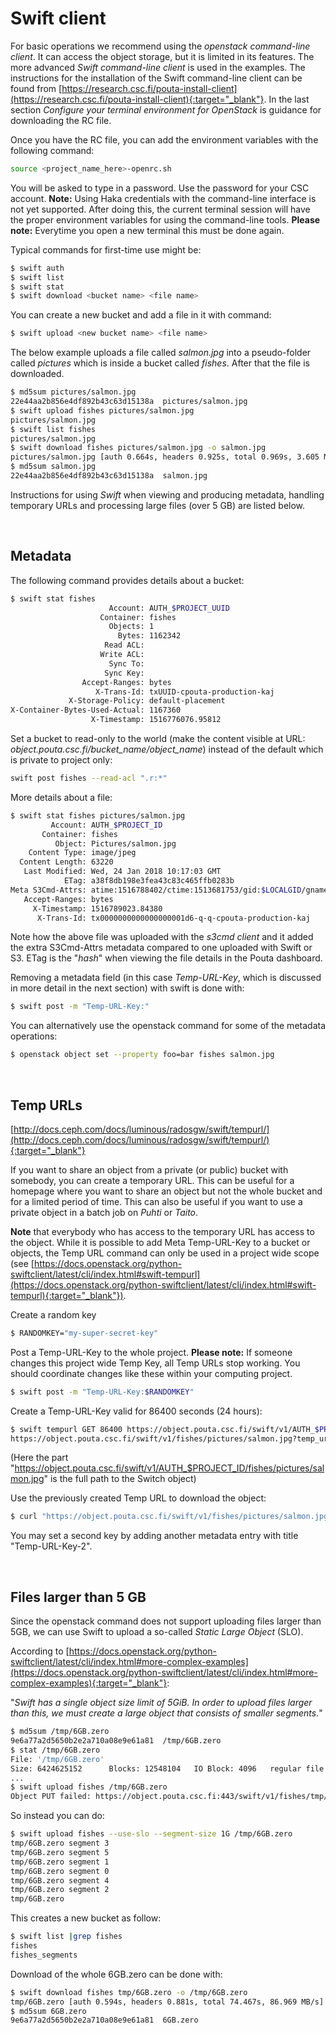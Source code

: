 
# Swift client

For basic operations we recommend using the _openstack command-line client_. It can access the object storage, but it is limited in its features. The more advanced _Swift command-line client_ is used in the examples. The instructions for the installation of the Swift command-line client can be found from [https://research.csc.fi/pouta-install-client](https://research.csc.fi/pouta-install-client){:target="_blank"}. In the last section <i>Configure your terminal environment for OpenStack</i> is guidance for downloading the RC file.

Once you have the RC file, you can add the environment variables with the following command:

```bash
source <project_name_here>-openrc.sh
```

You will be asked to type in a password. Use the password for your CSC account. **Note:** Using Haka credentials with the command-line interface is not yet supported. After doing this, the current terminal session will have the proper environment variables for using the command-line tools. **Please note:** Everytime you open a new terminal this must be done again.


Typical commands for first-time use might be:
```bash
$ swift auth
$ swift list
$ swift stat
$ swift download <bucket name> <file name>
```

You can create a new bucket and add a file in it with command:
```bash
$ swift upload <new bucket name> <file name>
```

The below example uploads a file called _salmon.jpg_ into a pseudo-folder called _pictures_ which is inside a bucket called _fishes_. After that the file is downloaded.
```bash
$ md5sum pictures/salmon.jpg
22e44aa2b856e4df892b43c63d15138a  pictures/salmon.jpg
$ swift upload fishes pictures/salmon.jpg
pictures/salmon.jpg
$ swift list fishes
pictures/salmon.jpg
$ swift download fishes pictures/salmon.jpg -o salmon.jpg
pictures/salmon.jpg [auth 0.664s, headers 0.925s, total 0.969s, 3.605 MB/s]
$ md5sum salmon.jpg
22e44aa2b856e4df892b43c63d15138a  salmon.jpg
```

Instructions for using _Swift_ when viewing and producing metadata, handling temporary URLs and processing large files (over 5 GB) are listed below.

&nbsp;

## Metadata

The following command provides details about a bucket:

```bash
$ swift stat fishes
                      Account: AUTH_$PROJECT_UUID
                    Container: fishes
                      Objects: 1
                        Bytes: 1162342
                     Read ACL:
                    Write ACL:
                      Sync To:
                     Sync Key:
                Accept-Ranges: bytes
                   X-Trans-Id: txUUID-cpouta-production-kaj
             X-Storage-Policy: default-placement
X-Container-Bytes-Used-Actual: 1167360
                  X-Timestamp: 1516776076.95812
```
Set a bucket to read-only to the world (make the content visible at URL: <i>object.pouta.csc.fi/bucket_name/object_name</i>) instead of the default which is private to project only:
```bash
swift post fishes --read-acl ".r:*"
```
More details about a file:
```bash
$ swift stat fishes pictures/salmon.jpg
         Account: AUTH_$PROJECT_ID
       Container: fishes
          Object: Pictures/salmon.jpg
    Content Type: image/jpeg
  Content Length: 63220
   Last Modified: Wed, 24 Jan 2018 10:17:03 GMT
            ETag: a38f8db198e3fea43c83c465ffb0283b
Meta S3Cmd-Attrs: atime:1516788402/ctime:1513681753/gid:$LOCALGID/gname:$LOCALGROUP/md5:a38f8db198e3fea43c83c465ffb0283b/mode:33188/mtime:1513681747/uid:$LOCALUID/uname:$LOCALUSER
   Accept-Ranges: bytes
     X-Timestamp: 1516789023.84380
      X-Trans-Id: tx0000000000000000001d6-q-q-cpouta-production-kaj
```

Note how the above file was uploaded with the _s3cmd client_ and it added the extra S3Cmd-Attrs metadata compared to one uploaded with Swift or S3. ETag is the "_hash_" when viewing the file details in the Pouta dashboard.

Removing a metadata field (in this case _Temp-URL-Key_, which is discussed in more detail in the next section) with swift is done with:
```bash
$ swift post -m "Temp-URL-Key:"
```
You can alternatively use the openstack command for some of the metadata operations:
```bash
$ openstack object set --property foo=bar fishes salmon.jpg
```
&nbsp;

<a name="temp_urls"></a>  

## Temp URLs

[http://docs.ceph.com/docs/luminous/radosgw/swift/tempurl/](http://docs.ceph.com/docs/luminous/radosgw/swift/tempurl/){:target="_blank"}
 
If you want to share an object from a private (or public) bucket with somebody, you can create a temporary URL. This can be useful for a homepage where you want to share an object but not the whole bucket and for a limited period of time. This can also be useful if you want to use a private object in a batch job on _Puhti_ or _Taito_.
 
**Note** that everybody who has access to the temporary URL has access to the object. While it is possible to add Meta Temp-URL-Key to a bucket or objects, the Temp URL command can only be used in a project wide scope (see [https://docs.openstack.org/python-swiftclient/latest/cli/index.html#swift-tempurl](https://docs.openstack.org/python-swiftclient/latest/cli/index.html#swift-tempurl){:target="_blank"}).
 
Create a random key
```bash
$ RANDOMKEY="my-super-secret-key"
```
Post a Temp-URL-Key to the whole project. **Please note:** If someone changes this project wide Temp Key, all Temp URLs stop working. You should coordinate changes like these within your computing project.
```bash
$ swift post -m "Temp-URL-Key:$RANDOMKEY" 
```
Create a Temp-URL-Key valid for 86400 seconds (24 hours):
```bash
$ swift tempurl GET 86400 https://object.pouta.csc.fi/swift/v1/AUTH_$PROJECT_ID/fishes/pictures/salmon.jpg $RANDOMKEY
https://object.pouta.csc.fi/swift/v1/fishes/pictures/salmon.jpg?temp_url_sig=9a118ddda22c83c7a6cd49c013389f0507c007ca&temp_url_expires=1514648675
```
(Here the part "https://object.pouta.csc.fi/swift/v1/AUTH_$PROJECT_ID/fishes/pictures/salmon.jpg" is the full path to the Switch object)

Use the previously created Temp URL to download the object:
```bash
$ curl "https://object.pouta.csc.fi/swift/v1/fishes/pictures/salmon.jpg?temp_url_sig=9a118ddda22c83c7a6cd49c013389f0507c007ca&temp_url_expires=1514648675" > salmon.jpg
```
You may set a second key by adding another metadata entry with title "Temp-URL-Key-2".

&nbsp;

<a name="files_larger_than_5gb"></a>  

## Files larger than 5 GB

Since the openstack command does not support uploading files larger than 5GB, we can use Swift to upload a so-called _Static Large Object_ (SLO).

According to [https://docs.openstack.org/python-swiftclient/latest/cli/index.html#more-complex-examples](https://docs.openstack.org/python-swiftclient/latest/cli/index.html#more-complex-examples){:target="_blank"}:

"_Swift has a single object size limit of 5GiB. In order to upload files larger than this, we must create a large object that consists of smaller segments._"

```bash
$ md5sum /tmp/6GB.zero
9e6a77a2d5650b2e2a710a08e9e61a81  /tmp/6GB.zero
$ stat /tmp/6GB.zero
File: '/tmp/6GB.zero'
Size: 6424625152      Blocks: 12548104   IO Block: 4096   regular file
...
$ swift upload fishes /tmp/6GB.zero
Object PUT failed: https://object.pouta.csc.fi:443/swift/v1/fishes/tmp/6GB.zero 400 Bad Request   EntityTooLarge
```
So instead you can do:
```bash
$ swift upload fishes --use-slo --segment-size 1G /tmp/6GB.zero
tmp/6GB.zero segment 3
tmp/6GB.zero segment 5
tmp/6GB.zero segment 1
tmp/6GB.zero segment 0
tmp/6GB.zero segment 4
tmp/6GB.zero segment 2
tmp/6GB.zero
```
This creates a new bucket as follow:
```bash
$ swift list |grep fishes
fishes
fishes_segments
```
Download of the whole 6GB.zero can be done with:

```bash
$ swift download fishes tmp/6GB.zero -o /tmp/6GB.zero
tmp/6GB.zero [auth 0.594s, headers 0.881s, total 74.467s, 86.969 MB/s]
$ md5sum 6GB.zero
9e6a77a2d5650b2e2a710a08e9e61a81  6GB.zero
```
